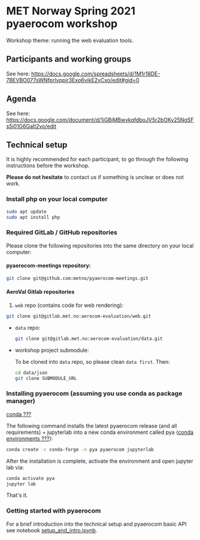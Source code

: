 # MET Norway Spring 2021 pyaerocom workshop

Workshop theme: running the web evaluation tools.

## Participants and working groups

See here: https://docs.google.com/spreadsheets/d/1M1r18DE-7BEVBO077sWNfprlvppir3Exo6vikE2yCxo/edit#gid=0

## Agenda

See here: https://docs.google.com/document/d/1iGBjMBwvkqfdboJV5r2bOKv25NgSFs5i01G6Galt2vo/edit

## Technical setup

It is highly recommended for each participant, to go through the following instructions before the workshop.

**Please do not hesitate** to contact us if something is unclear or does not work.

### Install php on your local computer

```bash
sudo apt update
sudo apt install php
```

### Required GitLab / GitHub repositories

Please clone the following repositories into the same directory on your local computer:

#### pyaerocom-meetings repository:

```bash
git clone git@github.com:metno/pyaerocom-meetings.git
```

#### AeroVal Gitlab repositories

1. `web` repo (contains code for web rendering):

  ```bash
  git clone git@gitlab.met.no:aerocom-evaluation/web.git
  ```

- `data` repo:

  ```bash
  git clone git@gitlab.met.no:aerocom-evaluation/data.git
  ```

- workshop project submodule:

  To be cloned into `data` repo, so please clean `data first`. Then:

  ```bash
  cd data/json
  git clone SUBMODULE_URL
  ```

### Installing pyaerocom (assuming you use conda as package manager)

[conda ???](https://docs.conda.io/en/latest/)

The following command installs the latest pyaerocom release (and all requirements) + jupyterlab into a new conda
environment called pya ([conda environments ???](https://docs.conda.io/projects/conda/en/latest/user-guide/tasks/manage-environments.html)):


```bash
conda create -c conda-forge -n pya pyaerocom jupyterlab
```

After the installation is complete, activate the environment and open jupyter lab via:

```bash
conda activate pya
jupyter lab
```

That's it.

### Getting started with pyaerocom

For a brief introduction into the technical setup and pyaerocom basic API see notebook [setup_and_intro.ipynb](https://github.com/jgliss/pyaerocom-meetings/blob/master/Feb2021_Workshop/setup_and_intro.ipynb).
